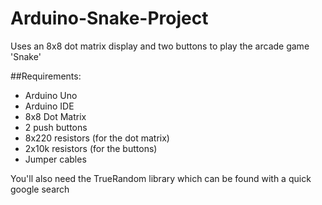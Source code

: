 # Arduino-Snake-Project
Uses an 8x8 dot matrix display and two buttons to play the arcade game 'Snake'

##Requirements:
* Arduino Uno
* Arduino IDE
* 8x8 Dot Matrix
* 2 push buttons
* 8x220 resistors (for the dot matrix)
* 2x10k resistors (for the buttons)
* Jumper cables

You'll also need the TrueRandom library which can be found with a quick google search
